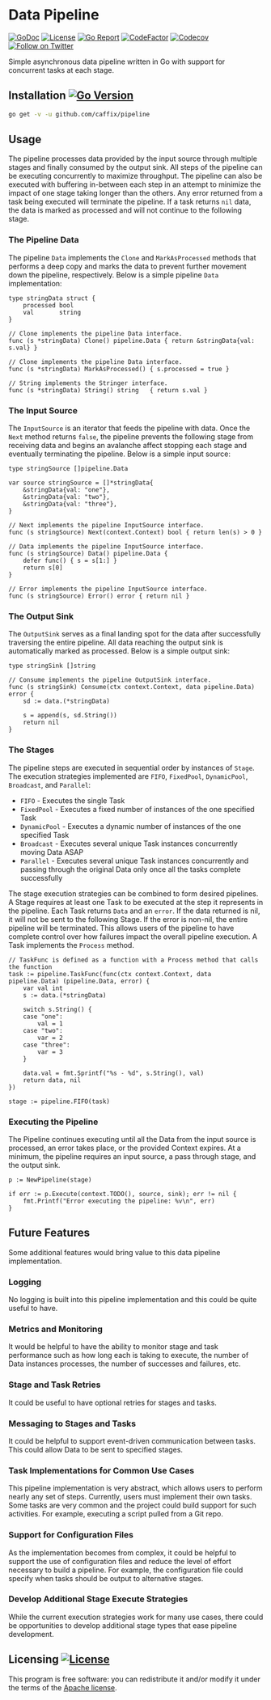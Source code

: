 # Data Pipeline

[![GoDoc](https://img.shields.io/static/v1?label=godoc&message=reference&color=blue)](https://pkg.go.dev/github.com/caffix/pipeline?tab=overview)
[![License](https://img.shields.io/github/license/caffix/pipeline)](https://www.apache.org/licenses/LICENSE-2.0)
[![Go Report](https://goreportcard.com/badge/github.com/caffix/pipeline)](https://goreportcard.com/report/github.com/caffix/pipeline)
[![CodeFactor](https://www.codefactor.io/repository/github/caffix/pipeline/badge)](https://www.codefactor.io/repository/github/caffix/pipeline)
[![Codecov](https://codecov.io/gh/caffix/pipeline/branch/master/graph/badge.svg)](https://codecov.io/gh/caffix/pipeline)
[![Follow on Twitter](https://img.shields.io/twitter/follow/jeff_foley.svg?logo=twitter)](https://twitter.com/jeff_foley)

Simple asynchronous data pipeline written in Go with support for concurrent tasks at each stage.

## Installation [![Go Version](https://img.shields.io/github/go-mod/go-version/caffix/pipeline)](https://golang.org/dl/)

```bash
go get -v -u github.com/caffix/pipeline
```

## Usage

The pipeline processes data provided by the input source through multiple stages and finally consumed by the output sink. All steps of the pipeline can be executing concurrently to maximize throughput. The pipeline can also be executed with buffering in-between each step in an attempt to minimize the impact of one stage taking longer than the others. Any error returned from a task being executed will terminate the pipeline. If a task returns `nil` data, the data is marked as processed and will not continue to the following stage.

### The Pipeline Data

The pipeline `Data` implements the `Clone` and `MarkAsProcessed` methods that performs a deep copy and marks the data to prevent further movement down the pipeline, respectively. Below is a simple pipeline `Data` implementation:

```golang
type stringData struct {
	processed bool
	val       string
}

// Clone implements the pipeline Data interface.
func (s *stringData) Clone() pipeline.Data { return &stringData{val: s.val} }

// Clone implements the pipeline Data interface.
func (s *stringData) MarkAsProcessed() { s.processed = true }

// String implements the Stringer interface.
func (s *stringData) String() string   { return s.val }
```

### The Input Source

The `InputSource` is an iterator that feeds the pipeline with data. Once the `Next` method returns `false`, the pipeline prevents the following stage from receiving data and begins an avalanche affect stopping each stage and eventually terminating the pipeline. Below is a simple input source:

```golang
type stringSource []pipeline.Data

var source stringSource = []*stringData{
    &stringData{val: "one"},
    &stringData{val: "two"},
    &stringData{val: "three"},
}

// Next implements the pipeline InputSource interface.
func (s stringSource) Next(context.Context) bool { return len(s) > 0 }

// Data implements the pipeline InputSource interface.
func (s stringSource) Data() pipeline.Data {
    defer func() { s = s[1:] }
    return s[0]
}

// Error implements the pipeline InputSource interface.
func (s stringSource) Error() error { return nil }
```

### The Output Sink

The `OutputSink` serves as a final landing spot for the data after successfully traversing the entire pipeline. All data reaching the output sink is automatically marked as processed. Below is a simple output sink:

```golang
type stringSink []string

// Consume implements the pipeline OutputSink interface.
func (s stringSink) Consume(ctx context.Context, data pipeline.Data) error {
    sd := data.(*stringData)

    s = append(s, sd.String())
    return nil
}
```

### The Stages

The pipeline steps are executed in sequential order by instances of `Stage`. The execution strategies implemented are `FIFO`, `FixedPool`, `DynamicPool`, `Broadcast`, and `Parallel`:

* `FIFO` - Executes the single Task
* `FixedPool` - Executes a fixed number of instances of the one specified Task
* `DynamicPool` - Executes a dynamic number of instances of the one specified Task
* `Broadcast` - Executes several unique Task instances concurrently moving Data ASAP
* `Parallel` - Executes several unique Task instances concurrently and passing through the original Data only once all the tasks complete successfully

The stage execution strategies can be combined to form desired pipelines. A Stage requires at least one Task to be executed at the step it represents in the pipeline. Each Task returns `Data` and an `error`. If the data returned is nil, it will not be sent to the following Stage. If the error is non-nil, the entire pipeline will be terminated. This allows users of the pipeline to have complete control over how failures impact the overall pipeline execution. A Task implements the `Process` method.

```golang
// TaskFunc is defined as a function with a Process method that calls the function
task := pipeline.TaskFunc(func(ctx context.Context, data pipeline.Data) (pipeline.Data, error) {
    var val int
    s := data.(*stringData)

	switch s.String() {
    case "one":
        val = 1
    case "two":
        var = 2
    case "three":
        var = 3
    }

    data.val = fmt.Sprintf("%s - %d", s.String(), val)
    return data, nil
})

stage := pipeline.FIFO(task)
```

### Executing the Pipeline

The Pipeline continues executing until all the Data from the input source is processed, an error takes place, or the provided Context expires. At a minimum, the pipeline requires an input source, a pass through stage, and the output sink.

```golang
p := NewPipeline(stage)

if err := p.Execute(context.TODO(), source, sink); err != nil {
    fmt.Printf("Error executing the pipeline: %v\n", err)
}
```

## Future Features

Some additional features would bring value to this data pipeline implementation.

### Logging

No logging is built into this pipeline implementation and this could be quite useful to have.

### Metrics and Monitoring

It would be helpful to have the ability to monitor stage and task performance such as how long each is taking to execute, the number of Data instances processes, the number of successes and failures, etc.

### Stage and Task Retries

It could be useful to have optional retries for stages and tasks.

### Messaging to Stages and Tasks

It could be helpful to support event-driven communication between tasks. This could allow Data to be sent to specified stages.

### Task Implementations for Common Use Cases

This pipeline implementation is very abstract, which allows users to perform nearly any set of steps. Currently, users must implement their own tasks. Some tasks are very common and the project could build support for such activities. For example, executing a script pulled from a Git repo.

### Support for Configuration Files

As the implementation becomes from complex, it could be helpful to support the use of configuration files and reduce the level of effort necessary to build a pipeline. For example, the configuration file could specify when tasks should be output to alternative stages.

### Develop Additional Stage Execute Strategies

While the current execution strategies work for many use cases, there could be opportunities to develop additional stage types that ease pipeline development.

## Licensing [![License](https://img.shields.io/github/license/caffix/pipeline)](https://www.apache.org/licenses/LICENSE-2.0)

This program is free software: you can redistribute it and/or modify it under the terms of the [Apache license](LICENSE).
